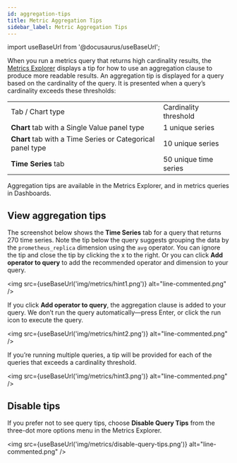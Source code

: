 ```yaml
---
id: aggregation-tips
title: Metric Aggregation Tips
sidebar_label: Metric Aggregation Tips
---
```


import useBaseUrl from '@docusaurus/useBaseUrl';

When you run a metrics query that returns high cardinality results, the [Metrics Explorer](docs/metrics/metrics-queries/metrics-explorer.md) displays a tip for how to use an aggregation clause to produce more readable results. An aggregation tip is displayed for a query based on the cardinality of the query. It is presented when a query’s cardinality exceeds these thresholds:


<table>
  <tr>
   <td>Tab / Chart type
   </td>
   <td>Cardinality threshold
   </td>
  </tr>
  <tr>
   <td><strong>Chart </strong>tab with a Single Value panel type
   </td>
   <td>1 unique series
   </td>
  </tr>
  <tr>
   <td><strong>Chart</strong> tab with a Time Series or Categorical panel type
   </td>
   <td>10 unique series
   </td>
  </tr>
  <tr>
   <td><strong>Time Series </strong>tab
   </td>
   <td>50 unique time series
   </td>
  </tr>
</table>


Aggregation tips are available in the Metrics Explorer, and in metrics queries in Dashboards.


## View aggregation tips

The screenshot below shows the **Time Series** tab for a query that returns 270 time series. Note the tip below the query suggests grouping the data by the `prometheus_replica` dimension using the `avg` operator. You can ignore the tip and close the tip by clicking the x to the right. Or you can click **Add operator to query** to add the recommended operator and dimension to your query.

<img src={useBaseUrl('img/metrics/hint1.png')} alt="line-commented.png" />


If you click **Add operator to query**, the aggregation clause is added to your query. We don’t run the query automatically—press Enter, or click the run icon to execute the query.

<img src={useBaseUrl('img/metrics/hint2.png')} alt="line-commented.png" />

If you’re running multiple queries, a tip will be provided for each of the queries that exceeds a cardinality threshold.

<img src={useBaseUrl('img/metrics/hint3.png')} alt="line-commented.png" />



## Disable tips

If you prefer not to see query tips, choose **Disable Query Tips** from the three-dot more options menu in the Metrics Explorer.

<img src={useBaseUrl('img/metrics/disable-query-tips.png')} alt="line-commented.png" />
